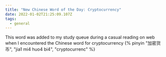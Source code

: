 ```yaml
---
title: "New Chinese Word of the Day: Cryptocurrency"
date: 2022-01-02T21:25:09.107Z
tags:
  - general
---
```

This word was added to my study queue during a casual reading on web when I encountered the Chinese word for cryptocurrency {% pinyin "加密货币", "jia1 mi4 huo4 bi4", "cryptocurrenc" %}